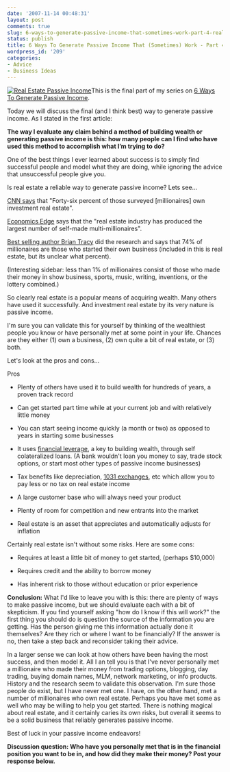 ```yaml
---
date: '2007-11-14 00:48:31'
layout: post
comments: true
slug: 6-ways-to-generate-passive-income-that-sometimes-work-part-4-real-estate
status: publish
title: 6 Ways To Generate Passive Income That (Sometimes) Work - Part 4 Real Estate
wordpress_id: '209'
categories:
- Advice
- Business Ideas
---
```


[![Real Estate Passive Income](http://s3.amazonaws.com/oldbloguploads/2007/11/904328_plastic_houses1-150x150.jpg)](http://s3.amazonaws.com/oldbloguploads/2007/11/904328_plastic_houses1.jpg)This is the final part of my series on [6 Ways To Generate Passive Income](http://brianarmstrong.org/posts/6-ways-to-generate-passive-income-that-sometimes-work-part-1-blogging/).

Today we will discuss the final (and I think best) way to generate passive income.  As I stated in the first article:

**The way I evaluate any claim behind a method of building wealth or generating passive income is this: how many people can I find who have used this method to accomplish what I’m trying to do?**

One of the best things I ever learned about success is to simply find successful people and model what they are doing, while ignoring the advice that unsuccessful people give you.

Is real estate a reliable way to generate passive income?  Lets see...

[CNN says](http://money.cnn.com/2006/03/28/news/economy/millionaires/) that "Forty-six percent of those surveyed [millionaires] own investment real estate".

[Economics Edge](http://econedge.org/25/industries-with-the-greatest-number-of-self-made-millionaires-billionaires/) says that the "real estate industry has produced the largest number of self-made multi-millionaires".

[Best selling author Brian Tracy](http://blogs.briantracy.com/public/blog/188347) did the research and says that 74% of millionaires are those who started their own business (included in this is real estate, but its unclear what percent).

(Interesting sidebar: less than 1% of millionaires consist of those who made their money in show business, sports, music, writing, inventions, or the lottery combined.)

So clearly real estate is a popular means of acquiring wealth.  Many others have used it successfully.  And investment real estate by its very nature is passive income.

I'm sure you can validate this for yourself by thinking of the wealthiest people you know or have personally met at some point in your life.  Chances are they either (1) own a business, (2) own quite a bit of real estate, or (3) both.

Let's look at the pros and cons...

Pros



	
  * Plenty of others have used it to build wealth for hundreds of years, a proven track record

	
  * Can get started part time while at your current job and with relatively little money

	
  * You can start seeing income quickly (a month or two) as opposed to years in starting some businesses

	
  * It uses [financial leverage](http://en.wikipedia.org/wiki/Leverage_%28finance%29), a key to building wealth, through self colateralized loans.  (A bank wouldn't loan you money to say, trade stock options, or start most other types of passive income businesses)

	
  * Tax benefits like depreciation, [1031 exchanges](http://en.wikipedia.org/wiki/1031_exchange), etc which allow you to pay less or no tax on real estate income

	
  * A large customer base who will always need your product

	
  * Plenty of room for competition and new entrants into the market

	
  * Real estate is an asset that appreciates and automatically adjusts for inflation



Certainly real estate isn't without some risks.  Here are some cons:

	
  * Requires at least a little bit of money to get started, (perhaps $10,000)

	
  * Requires credit and the ability to borrow money

	
  * Has inherent risk to those without education or prior experience



**Conclusion:**
What I'd like to leave you with is this: there are plenty of ways to make passive income, but we should evaluate each with a bit of skepticism.  If you find yourself asking "how do I know if this will work?" the first thing you should do is question the source of the information you are getting.  Has the person giving me this information actually done it themselves?  Are they rich or where I want to be financially?  If the answer is no, then take a step back and reconsider taking their advice.

In a larger sense we can look at how others have been having the most success, and then model it.  All I an tell you is that I've never personally met a millionaire who made their money from trading options, blogging, day trading, buying domain names, MLM, network marketing, or info products.  History and the research seem to validate this observation.  I'm sure those people do exist, but I have never met one.  I have, on the other hand, met a number of millionaires who own real estate.  Perhaps you have met some as well who may be willing to help you get started.  There is nothing magical about real estate, and it certainly caries its own risks, but overall it seems to be a solid business that reliably generates passive income.

Best of luck in your passive income endeavors!

**Discussion question: Who have you personally met that is in the financial position you want to be in, and how did they make their money?  Post your response below.**
